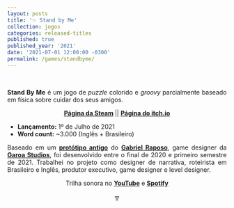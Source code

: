 ```yaml
---
layout: posts
title: '✨ Stand by Me'
collection: jogos
categories: released-titles
published: true
published_year: '2021'
date: '2021-07-01 12:00:00 -0300'
permalink: /games/standbyme/
---
```


<div style="text-align:justify">
<p>⠀</p>
<p> </p>
<p> <b>Stand By Me</b> é um jogo de <i>puzzle</i> colorido e <i>groovy</i> parcialmente baseado em física sobre cuidar dos seus amigos.</p>
<p style="text-align:center"> <b> <a href= "https://store.steampowered.com/app/1484600/Stand_By_Me/">Página da Steam</a> </b> ||  <b> <a href= "https://garoa.itch.io/standbyme">Página do itch.io</a> </b> </p>
<ul>
  <li><strong>Lançamento:</strong> 1º de Julho de 2021</li>
  <li><strong>Word count:</strong> ~3.000 (Inglês + Brasileiro)</li>
</ul>
<p>Baseado em um <a href="https://raposodev.itch.io/sbm-project"><b>protótipo antigo</b></a> do <a href="https://raposodev.itch.io"><b>Gabriel Raposo</b></a>, game designer da <a href="https://garoastudios.com"><strong>Garoa Studios</strong></a>, foi desenvolvido  entre o final de 2020 e primeiro semestre de 2021. Trabalhei no projeto como designer de narrativa, roteirista em Brasileiro e Inglês, produtor executivo, game designer e level designer.</p>
<p style="text-align: center;">Trilha sonora no <a href="https://www.youtube.com/playlist?list=PLVB_OZivbJHkz_JM4TvY9GSRCxNTFQYwb"><strong>YouTube</strong></a> e <a href="https://open.spotify.com/intl-pt/album/6YLRQpf1QVVpkmgjwhEMLL"><strong>Spotify</strong></a></p>

<p style="text-align:center"> ╦ </p>
